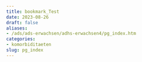 ```yaml
---
title: bookmark_Test
date: 2023-08-26
draft: false
aliases:
- /ads/ads-erwachsen/adhs-erwachsen4/pg_index.htm
categories:
- komorbiditaeten
slug: pg_index
---
```



